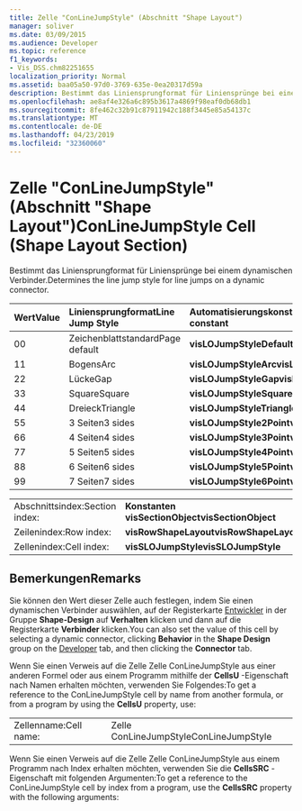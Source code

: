 ```yaml
---
title: Zelle "ConLineJumpStyle" (Abschnitt "Shape Layout")
manager: soliver
ms.date: 03/09/2015
ms.audience: Developer
ms.topic: reference
f1_keywords:
- Vis_DSS.chm82251655
localization_priority: Normal
ms.assetid: baa05a50-97d0-3769-635e-0ea20317d59a
description: Bestimmt das Liniensprungformat für Liniensprünge bei einem dynamischen Verbinder.
ms.openlocfilehash: ae8af4e326a6c895b3617a4869f98eaf0db68db1
ms.sourcegitcommit: 8fe462c32b91c87911942c188f3445e85a54137c
ms.translationtype: MT
ms.contentlocale: de-DE
ms.lasthandoff: 04/23/2019
ms.locfileid: "32360060"
---
```

# <a name="conlinejumpstyle-cell-shape-layout-section"></a><span data-ttu-id="b3061-103">Zelle "ConLineJumpStyle" (Abschnitt "Shape Layout")</span><span class="sxs-lookup"><span data-stu-id="b3061-103">ConLineJumpStyle Cell (Shape Layout Section)</span></span>

<span data-ttu-id="b3061-104">Bestimmt das Liniensprungformat für Liniensprünge bei einem dynamischen Verbinder.</span><span class="sxs-lookup"><span data-stu-id="b3061-104">Determines the line jump style for line jumps on a dynamic connector.</span></span>
  
|<span data-ttu-id="b3061-105">**Wert**</span><span class="sxs-lookup"><span data-stu-id="b3061-105">**Value**</span></span>|<span data-ttu-id="b3061-106">**Liniensprungformat**</span><span class="sxs-lookup"><span data-stu-id="b3061-106">**Line Jump Style**</span></span>|<span data-ttu-id="b3061-107">**Automatisierungskonstante**</span><span class="sxs-lookup"><span data-stu-id="b3061-107">**Automation constant**</span></span>|
|:-----|:-----|:-----|
|<span data-ttu-id="b3061-108">0</span><span class="sxs-lookup"><span data-stu-id="b3061-108">0</span></span>  <br/> |<span data-ttu-id="b3061-109">Zeichenblattstandard</span><span class="sxs-lookup"><span data-stu-id="b3061-109">Page default</span></span>  <br/> |<span data-ttu-id="b3061-110">**visLOJumpStyleDefault**</span><span class="sxs-lookup"><span data-stu-id="b3061-110">**visLOJumpStyleDefault**</span></span> <br/> |
|<span data-ttu-id="b3061-111">1</span><span class="sxs-lookup"><span data-stu-id="b3061-111">1</span></span>  <br/> |<span data-ttu-id="b3061-112">Bogens</span><span class="sxs-lookup"><span data-stu-id="b3061-112">Arc</span></span>  <br/> |<span data-ttu-id="b3061-113">**visLOJumpStyleArc**</span><span class="sxs-lookup"><span data-stu-id="b3061-113">**visLOJumpStyleArc**</span></span> <br/> |
|<span data-ttu-id="b3061-114">2</span><span class="sxs-lookup"><span data-stu-id="b3061-114">2</span></span>  <br/> |<span data-ttu-id="b3061-115">Lücke</span><span class="sxs-lookup"><span data-stu-id="b3061-115">Gap</span></span>  <br/> |<span data-ttu-id="b3061-116">**visLOJumpStyleGap**</span><span class="sxs-lookup"><span data-stu-id="b3061-116">**visLOJumpStyleGap**</span></span> <br/> |
|<span data-ttu-id="b3061-117">3</span><span class="sxs-lookup"><span data-stu-id="b3061-117">3</span></span>  <br/> |<span data-ttu-id="b3061-118">Square</span><span class="sxs-lookup"><span data-stu-id="b3061-118">Square</span></span>  <br/> |<span data-ttu-id="b3061-119">**visLOJumpStyleSquare**</span><span class="sxs-lookup"><span data-stu-id="b3061-119">**visLOJumpStyleSquare**</span></span> <br/> |
|<span data-ttu-id="b3061-120">4</span><span class="sxs-lookup"><span data-stu-id="b3061-120">4</span></span>  <br/> |<span data-ttu-id="b3061-121">Dreieck</span><span class="sxs-lookup"><span data-stu-id="b3061-121">Triangle</span></span>  <br/> |<span data-ttu-id="b3061-122">**visLOJumpStyleTriangle**</span><span class="sxs-lookup"><span data-stu-id="b3061-122">**visLOJumpStyleTriangle**</span></span> <br/> |
|<span data-ttu-id="b3061-123">5</span><span class="sxs-lookup"><span data-stu-id="b3061-123">5</span></span>  <br/> |<span data-ttu-id="b3061-124">3 Seiten</span><span class="sxs-lookup"><span data-stu-id="b3061-124">3 sides</span></span>  <br/> |<span data-ttu-id="b3061-125">**visLOJumpStyle2Point**</span><span class="sxs-lookup"><span data-stu-id="b3061-125">**visLOJumpStyle2Point**</span></span> <br/> |
|<span data-ttu-id="b3061-126">6</span><span class="sxs-lookup"><span data-stu-id="b3061-126">6</span></span>  <br/> |<span data-ttu-id="b3061-127">4 Seiten</span><span class="sxs-lookup"><span data-stu-id="b3061-127">4 sides</span></span>  <br/> |<span data-ttu-id="b3061-128">**visLOJumpStyle3Point**</span><span class="sxs-lookup"><span data-stu-id="b3061-128">**visLOJumpStyle3Point**</span></span> <br/> |
|<span data-ttu-id="b3061-129">7</span><span class="sxs-lookup"><span data-stu-id="b3061-129">7</span></span>  <br/> |<span data-ttu-id="b3061-130">5 Seiten</span><span class="sxs-lookup"><span data-stu-id="b3061-130">5 sides</span></span>  <br/> |<span data-ttu-id="b3061-131">**visLOJumpStyle4Point**</span><span class="sxs-lookup"><span data-stu-id="b3061-131">**visLOJumpStyle4Point**</span></span> <br/> |
|<span data-ttu-id="b3061-132">8</span><span class="sxs-lookup"><span data-stu-id="b3061-132">8</span></span>  <br/> |<span data-ttu-id="b3061-133">6 Seiten</span><span class="sxs-lookup"><span data-stu-id="b3061-133">6 sides</span></span>  <br/> |<span data-ttu-id="b3061-134">**visLOJumpStyle5Point**</span><span class="sxs-lookup"><span data-stu-id="b3061-134">**visLOJumpStyle5Point**</span></span> <br/> |
|<span data-ttu-id="b3061-135">9</span><span class="sxs-lookup"><span data-stu-id="b3061-135">9</span></span>  <br/> |<span data-ttu-id="b3061-136">7 Seiten</span><span class="sxs-lookup"><span data-stu-id="b3061-136">7 sides</span></span>  <br/> |<span data-ttu-id="b3061-137">**visLOJumpStyle6Point**</span><span class="sxs-lookup"><span data-stu-id="b3061-137">**visLOJumpStyle6Point**</span></span> <br/> |
   
|||
|:-----|:-----|
|<span data-ttu-id="b3061-138">Abschnittsindex:</span><span class="sxs-lookup"><span data-stu-id="b3061-138">Section index:</span></span>  <br/> |<span data-ttu-id="b3061-139">**Konstanten visSectionObject**</span><span class="sxs-lookup"><span data-stu-id="b3061-139">**visSectionObject**</span></span> <br/> |
|<span data-ttu-id="b3061-140">Zeilenindex:</span><span class="sxs-lookup"><span data-stu-id="b3061-140">Row index:</span></span>  <br/> |<span data-ttu-id="b3061-141">**visRowShapeLayout**</span><span class="sxs-lookup"><span data-stu-id="b3061-141">**visRowShapeLayout**</span></span> <br/> |
|<span data-ttu-id="b3061-142">Zellenindex:</span><span class="sxs-lookup"><span data-stu-id="b3061-142">Cell index:</span></span>  <br/> |<span data-ttu-id="b3061-143">**visSLOJumpStyle**</span><span class="sxs-lookup"><span data-stu-id="b3061-143">**visSLOJumpStyle**</span></span> <br/> |
   
## <a name="remarks"></a><span data-ttu-id="b3061-144">Bemerkungen</span><span class="sxs-lookup"><span data-stu-id="b3061-144">Remarks</span></span>

<span data-ttu-id="b3061-145">Sie können den Wert dieser Zelle auch festlegen, indem Sie einen dynamischen Verbinder auswählen, auf der Registerkarte [Entwickler](run-in-developer-mode-display-the-developer-tab.md) in der Gruppe **Shape-Design** auf **Verhalten** klicken und dann auf die Registerkarte **Verbinder** klicken.</span><span class="sxs-lookup"><span data-stu-id="b3061-145">You can also set the value of this cell by selecting a dynamic connector, clicking **Behavior** in the **Shape Design** group on the [Developer](run-in-developer-mode-display-the-developer-tab.md) tab, and then clicking the **Connector** tab.</span></span> 
  
<span data-ttu-id="b3061-146">Wenn Sie einen Verweis auf die Zelle Zelle ConLineJumpStyle aus einer anderen Formel oder aus einem Programm mithilfe der **CellsU** -Eigenschaft nach Namen erhalten möchten, verwenden Sie Folgendes:</span><span class="sxs-lookup"><span data-stu-id="b3061-146">To get a reference to the ConLineJumpStyle cell by name from another formula, or from a program by using the **CellsU** property, use:</span></span> 
  
|||
|:-----|:-----|
|<span data-ttu-id="b3061-147">Zellenname:</span><span class="sxs-lookup"><span data-stu-id="b3061-147">Cell name:</span></span>  <br/> |<span data-ttu-id="b3061-148">Zelle ConLineJumpStyle</span><span class="sxs-lookup"><span data-stu-id="b3061-148">ConLineJumpStyle</span></span>  <br/> |
   
<span data-ttu-id="b3061-149">Wenn Sie einen Verweis auf die Zelle Zelle ConLineJumpStyle aus einem Programm nach Index erhalten möchten, verwenden Sie die **CellsSRC** -Eigenschaft mit folgenden Argumenten:</span><span class="sxs-lookup"><span data-stu-id="b3061-149">To get a reference to the ConLineJumpStyle cell by index from a program, use the **CellsSRC** property with the following arguments:</span></span> 
  

